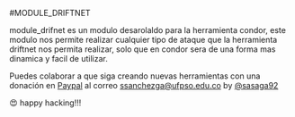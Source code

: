 #MODULE_DRIFTNET

module_drifnet es un modulo desarolaldo para la herramienta condor, este modulo nos permite realizar cualquier tipo de ataque que la herramienta driftnet nos permita realizar, solo que en condor sera de una forma mas dinamica y facil de utilizar.


Puedes colaborar a que siga creando nuevas herramientas con una donación en [Paypal](https://www.paypal.com) al correo ssanchezga@ufpso.edu.co
by [@sasaga92](https://twitter.com/sasaga92)




:heart_eyes: happy hacking!!!

